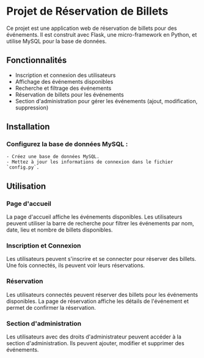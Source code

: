 # Projet de Réservation de Billets

Ce projet est une application web de réservation de billets pour des événements. Il est construit avec Flask, une micro-framework en Python, et utilise MySQL pour la base de données.

## Fonctionnalités

- Inscription et connexion des utilisateurs
- Affichage des événements disponibles
- Recherche et filtrage des événements
- Réservation de billets pour les événements
- Section d'administration pour gérer les événements (ajout, modification, suppression)

## Installation

### Configurez la base de données MySQL :
    - Créez une base de données MySQL.
    - Mettez à jour les informations de connexion dans le fichier `config.py`.


## Utilisation

### Page d'accueil

La page d'accueil affiche les événements disponibles. Les utilisateurs peuvent utiliser la barre de recherche pour filtrer les événements par nom, date, lieu et nombre de billets disponibles.

### Inscription et Connexion

Les utilisateurs peuvent s'inscrire et se connecter pour réserver des billets. Une fois connectés, ils peuvent voir leurs réservations.

### Réservation

Les utilisateurs connectés peuvent réserver des billets pour les événements disponibles. La page de réservation affiche les détails de l'événement et permet de confirmer la réservation.

### Section d'administration

Les utilisateurs avec des droits d'administrateur peuvent accéder à la section d'administration. Ils peuvent ajouter, modifier et supprimer des événements.

